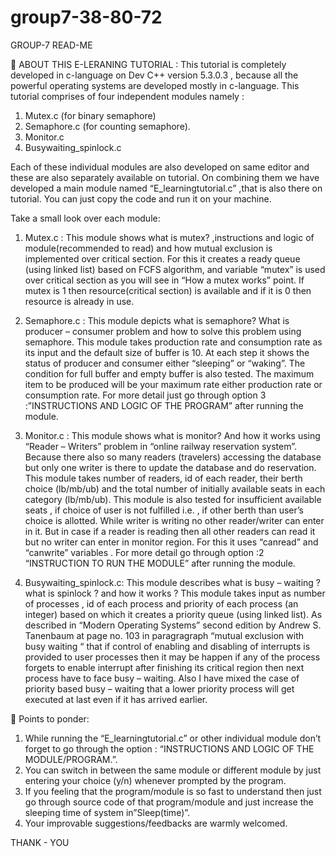 group7-38-80-72
===============
GROUP-7
READ-ME

	ABOUT THIS E-LERANING TUTORIAL :
This tutorial is completely developed in c-language on Dev C++ version 5.3.0.3 , because all the powerful operating systems are developed mostly in c-language. 
This tutorial comprises of four independent modules namely :
1.	Mutex.c (for binary semaphore)
2.	Semaphore.c (for counting semaphore).
3.	Monitor.c
4.	Busywaiting_spinlock.c

Each of these individual modules are also developed on same editor and these are also separately available on tutorial. On combining them we have developed a main module named “E_learningtutorial.c” ,that is also there on tutorial.
You can just copy the code and run  it on your machine.

Take a small look over each module:

1.	Mutex.c : 
This module shows what is mutex? ,instructions and logic of module(recommended to read) and  how mutual exclusion is implemented over critical section.
For this it creates a ready queue  (using linked list) based on FCFS algorithm, and variable “mutex” is used over critical section as you will see in “How a mutex works” point.
If mutex is 1 then resource(critical section) is available and if it is 0 then resource is already in use.

2.	Semaphore.c :
This module depicts what is semaphore? What is producer – consumer problem and how to solve this problem using semaphore.
This module takes production rate and consumption rate as its input and the default size of buffer is 10.
At each step it shows the status of producer and consumer either “sleeping” or “waking”.
The condition for full buffer and empty buffer is also tested.
The maximum item to be produced will be your maximum rate either production rate or consumption rate.
For more detail just go through option 3 :”INSTRUCTIONS AND LOGIC OF THE PROGRAM” after running the module.

3.	Monitor.c :
This module shows what is monitor? And how it works using “Reader – Writers” problem in “online railway reservation system”. Because there also so many readers (travelers) accessing the database but only one writer is there to update the database and do reservation.
This module takes number of readers, id of each reader, their berth choice (lb/mb/ub) and the total number of initially available seats in each category (lb/mb/ub).
This module is also tested for insufficient available seats , if choice of user is not fulfilled i.e. , if other berth than user’s choice is allotted.
While writer is writing no other reader/writer can enter in it. But in case if a reader is reading then all other readers can read it but no writer can enter in monitor region.
For this it uses “canread” and “canwrite” variables .
For more detail go through option :2 “INSTRUCTION TO RUN THE MODULE” after running the module.


4.	Busywaiting_spinlock.c:
This module describes what is busy – waiting ? what is spinlock ? and how it works ?
This module takes input as number of processes , id of each process and priority of each process (an integer) based on which it creates a priority queue (using linked list).
As described in “Modern Operating Systems” second edition by Andrew S. Tanenbaum at page no. 103 in paragragraph “mutual exclusion with busy waiting “  that if control of enabling and disabling of interrupts is provided to user processes then it may be happen if any of the process forgets to enable interrupt after finishing its critical region then next process have to face busy – waiting.
Also I  have mixed the case of priority based busy – waiting that a lower priority process will get executed at last even if it has arrived earlier.


	Points to ponder:
1.	While running the “E_learningtutorial.c” or other individual module don’t forget to go through the option : “INSTRUCTIONS AND LOGIC OF THE MODULE/PROGRAM.”.
2.	You can switch in between the same module or different module by just entering your choice (y/n)  whenever prompted by the program.
3.	If you feeling that the program/module is so fast to understand then just go through source code of that program/module and just increase the sleeping time of system in”Sleep(time)”.
4.	Your improvable suggestions/feedbacks are warmly welcomed.


THANK - YOU
